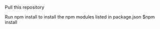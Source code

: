 Pull this repository

Run npm install to install the npm modules listed in package.json
$npm install

